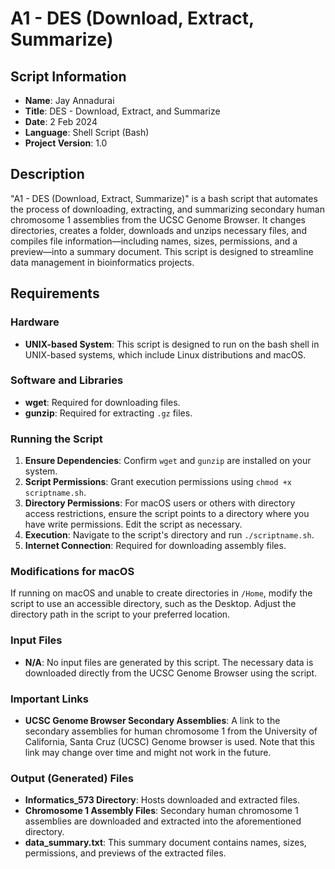 # A1 - DES (Download, Extract, Summarize)

## Script Information

- **Name**: Jay Annadurai
- **Title**: DES - Download, Extract, and Summarize
- **Date**: 2 Feb 2024
- **Language**: Shell Script (Bash)
- **Project Version**: 1.0

## Description

"A1 - DES (Download, Extract, Summarize)" is a bash script that automates the process of downloading, extracting, and summarizing secondary human chromosome 1 assemblies from the UCSC Genome Browser. It changes directories, creates a folder, downloads and unzips necessary files, and compiles file information—including names, sizes, permissions, and a preview—into a summary document. This script is designed to streamline data management in bioinformatics projects.

## Requirements

### Hardware
- **UNIX-based System**: This script is designed to run on the bash shell in UNIX-based systems, which include Linux distributions and macOS.
### Software and Libraries

- **wget**: Required for downloading files.
- **gunzip**: Required for extracting `.gz` files.


### Running the Script

1. **Ensure Dependencies**: Confirm `wget` and `gunzip` are installed on your system.
2. **Script Permissions**: Grant execution permissions using `chmod +x scriptname.sh`.
3. **Directory Permissions**: For macOS users or others with directory access restrictions, ensure the script points to a directory where you have write permissions. Edit the script as necessary.
4. **Execution**: Navigate to the script's directory and run `./scriptname.sh`.
5. **Internet Connection**: Required for downloading assembly files.

### Modifications for macOS

If running on macOS and unable to create directories in `/Home`, modify the script to use an accessible directory, such as the Desktop. Adjust the directory path in the script to your preferred location.


### Input Files
- **N/A**: No input files are generated by this script. The necessary data is downloaded directly from the UCSC Genome Browser using the script.

### Important Links

- **UCSC Genome Browser Secondary Assemblies**: A link to the secondary assemblies for human chromosome 1 from the University of California, Santa Cruz (UCSC) Genome browser is used. Note that this link may change over time and might not work in the future.



### Output (Generated) Files
- **Informatics_573 Directory**: Hosts downloaded and extracted files.
- **Chromosome 1 Assembly Files**: Secondary human chromosome 1 assemblies are downloaded and extracted into the aforementioned directory.
- **data_summary.txt**: This summary document contains names, sizes, permissions, and previews of the extracted files.

